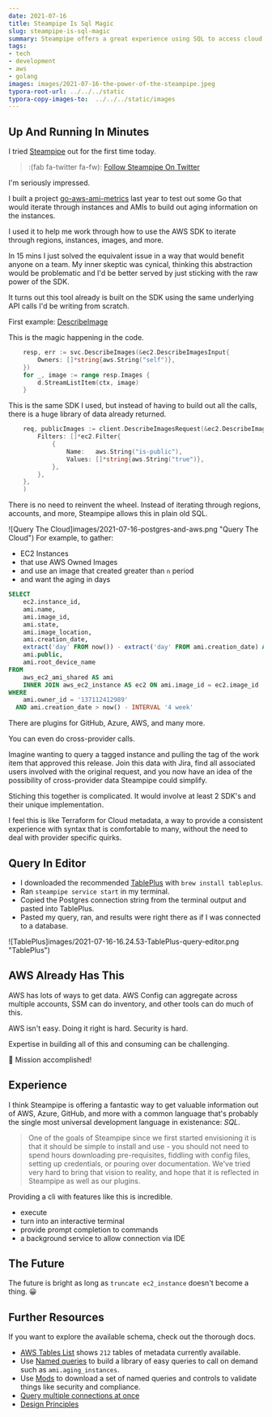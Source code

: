 ```yaml
---
date: 2021-07-16
title: Steampipe Is Sql Magic
slug: steampipe-is-sql-magic
summary: Steampipe offers a great experience using SQL to access cloud provider metadata.
tags:
- tech
- development
- aws
- golang
images: images/2021-07-16-the-power-of-the-steampipe.jpeg
typora-root-url: ../../../static
typora-copy-images-to:  ../../../static/images
---
```


## Up And Running In Minutes

I tried [Steampipe](https://steampipe.io/) out for the first time today.

> :(fab fa-twitter fa-fw): [Follow Steampipe On Twitter](https://twitter.com/steampipeio)

I'm seriously impressed.

I built a project [go-aws-ami-metrics](https://github.com/sheldonhull/go-aws-ami-metrics) last year to test out some Go that would iterate through instances and AMIs to build out aging information on the instances.

I used it to help me work through how to use the AWS SDK to iterate through regions, instances, images, and more.

In 15 mins I just solved the equivalent issue in a way that would benefit anyone on a team.
My inner skeptic was cynical, thinking this abstraction would be problematic and I'd be better served by just sticking with the raw power of the SDK.

It turns out this tool already is built on the SDK using the same underlying API calls I'd be writing from scratch.

First example: [DescribeImage](https://github.com/turbot/steampipe-plugin-aws/blob/ce50c2141cd24ed37552afd976482c55961e7725/aws/table_aws_ec2_ami.go#L204)

This is the magic happening in the code.

```go
	resp, err := svc.DescribeImages(&ec2.DescribeImagesInput{
		Owners: []*string{aws.String("self")},
	})
	for _, image := range resp.Images {
		d.StreamListItem(ctx, image)
	}
```

This is the same SDK I used, but instead of having to build out all the calls, there is a huge library of data already returned.

```go
	req, publicImages := client.DescribeImagesRequest(&ec2.DescribeImagesInput{
		Filters: []*ec2.Filter{
			{
				Name:   aws.String("is-public"),
				Values: []*string{aws.String("true")},
			},
		},
	},
	)
```

There is no need to reinvent the wheel.
Instead of iterating through regions, accounts, and more, Steampipe allows this in plain old SQL.

![Query The Cloud]images/2021-07-16-postgres-and-aws.png "Query The Cloud")
For example, to gather:

- EC2 Instances
- that use AWS Owned Images
- and use an image that created greater than `n` period
- and want the aging in days

```sql
SELECT
	ec2.instance_id,
	ami.name,
	ami.image_id,
	ami.state,
	ami.image_location,
	ami.creation_date,
	extract('day' FROM now()) - extract('day' FROM ami.creation_date) AS creation_age,
	ami.public,
	ami.root_device_name
FROM
	aws_ec2_ami_shared AS ami
	INNER JOIN aws_ec2_instance AS ec2 ON ami.image_id = ec2.image_id
WHERE
	ami.owner_id = '137112412989'
  AND ami.creation_date > now() - INTERVAL '4 week'
```

There are plugins for GitHub, Azure, AWS, and many more.

You can even do cross-provider calls.

Imagine wanting to query a tagged instance and pulling the tag of the work item that approved this release.
Join this data with Jira, find all associated users involved with the original request, and you now have an idea of the possibility of cross-provider data Steampipe could simplify.

Stiching this together is complicated.
It would involve at least 2 SDK's and their unique implementation.

I feel this is like Terraform for Cloud metadata, a way to provide a consistent experience with syntax that is comfortable to many, without the need to deal with provider specific quirks.

## Query In Editor

- I downloaded the recommended [TablePlus](https://tableplus.com/) with `brew install tableplus`.
- Ran `steampipe service start` in my terminal.
- Copied the Postgres connection string from the terminal output and pasted into TablePlus.
- Pasted my query, ran, and results were right there as if I was connected to a database.

![TablePlus]images/2021-07-16-16.24.53-TablePlus-query-editor.png "TablePlus")

## AWS Already Has This

AWS has lots of ways to get data.
AWS Config can aggregate across multiple accounts, SSM can do inventory, and other tools can do much of this.

AWS isn't easy.
Doing it right is hard.
Security is hard.

Expertise in building all of this and consuming can be challenging.

🎉 Mission accomplished!

## Experience

I think Steampipe is offering a fantastic way to get valuable information out of AWS, Azure, GitHub, and more with a common language that's probably the single most universal development language in existenance: *SQL*.

> One of the goals of Steampipe since we first started envisioning it is that it should be simple to install and use - you should not need to spend hours downloading pre-requisites, fiddling with config files, setting up credentials, or pouring over documentation.
> We've tried very hard to bring that vision to reality, and hope that it is reflected in Steampipe as well as our plugins.

Providing a cli with features like this is incredible.

- execute
- turn into an interactive terminal
- provide prompt completion to commands
- a background service to allow connection via IDE

## The Future

The future is bright as long as `truncate ec2_instance` doesn't become a thing. 😀

## Further Resources

If you want to explore the available schema, check out the thorough docs.

- [AWS Tables List](https://hub.steampipe.io/plugins/turbot/aws/tables) shows `212` tables of metadata currently available.
- Use [Named queries](https://steampipe.io/docs/using-steampipe/writing-queries) to build a library of easy queries to call on demand such as `ami.aging_instances`.
- Use [Mods](https://hub.steampipe.io/mods/turbot/aws_thrifty/controls) to download a set of named queries and controls to validate things like security and compliance.
- [Query multiple connections at once](https://steampipe.io/docs/using-steampipe/managing-connections)
- [Design Principles](https://steampipe.io/docs/develop/architecture)

